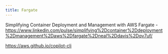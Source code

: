 ```yaml
---
title: Fargate
---
```


Simplifying Container Deployment and Management with AWS Fargate - https://www.linkedin.com/pulse/simplifying%2Dcontainer%2Ddeployment%2Dmanagement%2Daws%2Dfargate%2Dneal%2Ddavis%2Dqv7uf/

https://aws.github.io/copilot-cli
